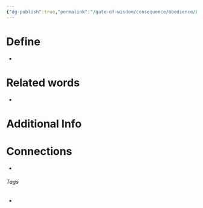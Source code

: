 ```yaml
---
{"dg-publish":true,"permalink":"/gate-of-wisdom/consequence/obedience/blessing/","tags":["#GateWisdom","#ConcequenceObedience"]}
---
```


# Define
- 

# Related words
- 

# Additional Info


# Connections


- 

###### Tags
- 